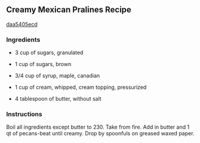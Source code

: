 ## Creamy Mexican Pralines Recipe

[daa5405ecd](http://cookeatshare.com/recipes/creamy-mexican-pralines-56410)

### Ingredients

 - 3 cup of sugars, granulated

 - 1 cup of sugars, brown

 - 3/4 cup of syrup, maple, canadian

 - 1 cup of cream, whipped, cream topping, pressurized

 - 4 tablespoon of butter, without salt

### Instructions

Boil all ingredients except butter to 230. Take from fire. Add in butter and 1 qt of pecans-beat until creamy. Drop by spoonfuls on greased waxed paper.